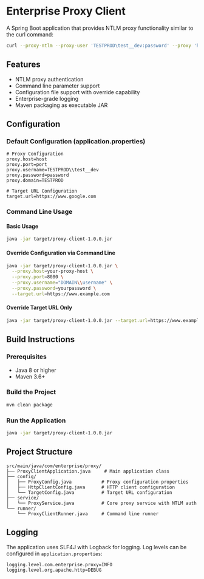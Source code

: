 # Enterprise Proxy Client

A Spring Boot application that provides NTLM proxy functionality similar to the curl command:
```bash
curl --proxy-ntlm --proxy-user 'TESTPROD\test__dev:password' --proxy 'http://host:port' 'https://www.google.com'
```

## Features

- NTLM proxy authentication
- Command line parameter support
- Configuration file support with override capability
- Enterprise-grade logging
- Maven packaging as executable JAR

## Configuration

### Default Configuration (application.properties)

```properties
# Proxy Configuration
proxy.host=host
proxy.port=port
proxy.username=TESTPROD\\test__dev
proxy.password=password
proxy.domain=TESTPROD

# Target URL Configuration
target.url=https://www.google.com
```

### Command Line Usage

#### Basic Usage
```bash
java -jar target/proxy-client-1.0.0.jar
```

#### Override Configuration via Command Line
```bash
java -jar target/proxy-client-1.0.0.jar \
  --proxy.host=your-proxy-host \
  --proxy.port=8080 \
  --proxy.username="DOMAIN\\username" \
  --proxy.password=yourpassword \
  --target.url=https://www.example.com
```

#### Override Target URL Only
```bash
java -jar target/proxy-client-1.0.0.jar --target.url=https://www.example.com
```

## Build Instructions

### Prerequisites
- Java 8 or higher
- Maven 3.6+

### Build the Project
```bash
mvn clean package
```

### Run the Application
```bash
java -jar target/proxy-client-1.0.0.jar
```

## Project Structure

```
src/main/java/com/enterprise/proxy/
├── ProxyClientApplication.java     # Main application class
├── config/
│   ├── ProxyConfig.java           # Proxy configuration properties
│   ├── HttpClientConfig.java      # HTTP client configuration
│   └── TargetConfig.java          # Target URL configuration
├── service/
│   └── ProxyService.java          # Core proxy service with NTLM auth
└── runner/
    └── ProxyClientRunner.java     # Command line runner
```

## Logging

The application uses SLF4J with Logback for logging. Log levels can be configured in `application.properties`:

```properties
logging.level.com.enterprise.proxy=INFO
logging.level.org.apache.http=DEBUG
```